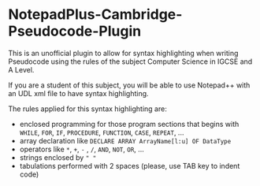 # NotepadPlus-Cambridge-Pseudocode-Plugin
This is an unofficial plugin to allow for syntax highlighting when writing Pseudocode using the rules of the subject Computer Science in IGCSE and A Level.

If you are a student of this subject, you will be able to use Notepad++ with an UDL xml file to have syntax highlighting.

The rules applied for this syntax highlighting are:
* enclosed programming for those program sections that begins with `WHILE`, `FOR`, `IF`, `PROCEDURE`, `FUNCTION`, `CASE`, `REPEAT`, ...
* array declaration like `DECLARE ARRAY ArrayName[l:u] OF DataType`
* operators like `*`, `+`, `-` , `/`, `AND`, `NOT`, `OR`, ...
* strings enclosed by `" "`
* tabulations performed with 2 spaces (please, use TAB key to indent code)


